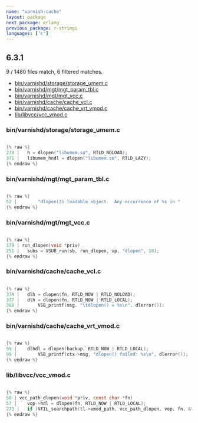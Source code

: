 ```yaml
---
name: "varnish-cache"
layout: package
next_package: erlang
previous_package: r-stringi
languages: ['c']
---
```

## 6.3.1
9 / 1480 files match, 6 filtered matches.

 - [bin/varnishd/storage/storage_umem.c](#binvarnishdstoragestorage_umemc)
 - [bin/varnishd/mgt/mgt_param_tbl.c](#binvarnishdmgtmgt_param_tblc)
 - [bin/varnishd/mgt/mgt_vcc.c](#binvarnishdmgtmgt_vccc)
 - [bin/varnishd/cache/cache_vcl.c](#binvarnishdcachecache_vclc)
 - [bin/varnishd/cache/cache_vrt_vmod.c](#binvarnishdcachecache_vrt_vmodc)
 - [lib/libvcc/vcc_vmod.c](#liblibvccvcc_vmodc)

### bin/varnishd/storage/storage_umem.c

```c

{% raw %}
270 | 	h = dlopen("libumem.so", RTLD_NOLOAD);
371 | 	libumem_hndl = dlopen("libumem.so", RTLD_LAZY);
{% endraw %}

```
### bin/varnishd/mgt/mgt_param_tbl.c

```c

{% raw %}
52 | 		"dlopen(3) loadable object.  Any occurrence of %s in "
{% endraw %}

```
### bin/varnishd/mgt/mgt_vcc.c

```c

{% raw %}
179 | run_dlopen(void *priv)
251 | 	subs = VSUB_run(sb, run_dlopen, vp, "dlopen", 10);
{% endraw %}

```
### bin/varnishd/cache/cache_vcl.c

```c

{% raw %}
374 | 	dlh = dlopen(fn, RTLD_NOW | RTLD_NOLOAD);
377 | 	dlh = dlopen(fn, RTLD_NOW | RTLD_LOCAL);
380 | 		VSB_printf(msg, "\tdlopen() = %s\n", dlerror());
{% endraw %}

```
### bin/varnishd/cache/cache_vrt_vmod.c

```c

{% raw %}
95 | 	dlhdl = dlopen(backup, RTLD_NOW | RTLD_LOCAL);
99 | 		VSB_printf(ctx->msg, "dlopen() failed: %s\n", dlerror());
{% endraw %}

```
### lib/libvcc/vcc_vmod.c

```c

{% raw %}
50 | vcc_path_dlopen(void *priv, const char *fn)
57 | 	vop->hdl = dlopen(fn, RTLD_NOW | RTLD_LOCAL);
273 | 	if (VFIL_searchpath(tl->vmod_path, vcc_path_dlopen, vop, fn, &fnpx)) {
{% endraw %}

```